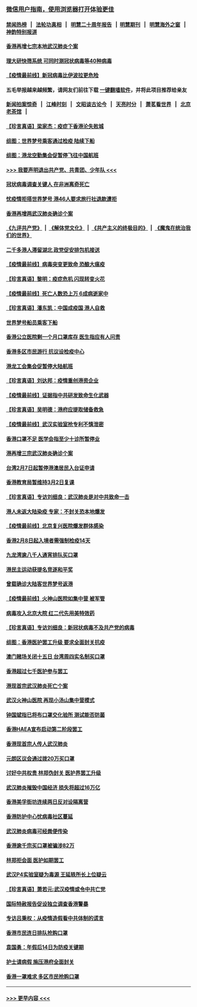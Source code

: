 ### [微信用户指南，使用浏览器打开体验更佳](https://github.com/gfw-breaker/banned-news1/blob/master/indexes/wechat-guide.md?t=0)
#### [禁闻热榜](热点新闻.md?t=0)  &nbsp;&nbsp;|&nbsp;&nbsp; [法轮功真相](https://github.com/gfw-breaker/truth/blob/master/README.md?t=0) &nbsp;&nbsp;|&nbsp;&nbsp; [明慧二十周年报告](https://github.com/gfw-breaker/mh-reports/blob/master/README.md?t=0) &nbsp;&nbsp;|&nbsp;&nbsp;[明慧期刊](https://github.com/gfw-breaker/mh-qikan) &nbsp;&nbsp;|&nbsp;&nbsp; [明慧海外之窗](https://github.com/gfw-breaker/mh-news/blob/master/README.md?t=0) &nbsp;&nbsp;|&nbsp;&nbsp; [神韵特别报道](https://github.com/gfw-breaker/mh-news/blob/master/shenyun.md?t=0)
#### [香港再增七宗本地武汉肺炎个案](../pages/nsc415/n11862405.md?t=02122122) 
#### [理大研快筛系统 可同时测冠状病毒等40种病毒](../pages/nsc415/n11862376.md?t=02122122) 
#### [【疫情最前线】新冠病毒比伊波拉更危险](../pages/nsc415/n11862199.md?t=02122122) 
#### 五毛举报越来越频繁，请网友们前往下载 [一键翻墙软件](https://github.com/gfw-breaker/ssr-accounts)，并将此项目推荐给亲友
#### [新闻拍案惊奇](https://github.com/gfw-breaker/banned-news1/blob/master/pages/link4.md) &nbsp;&nbsp;|&nbsp;&nbsp; [江峰时刻](https://github.com/gfw-breaker/banned-news1/blob/master/pages/link4.md) &nbsp;&nbsp;|&nbsp;&nbsp; [文昭谈古论今](https://github.com/gfw-breaker/banned-news1/blob/master/pages/link4.md) &nbsp;&nbsp;|&nbsp;&nbsp; [天亮时分](https://github.com/gfw-breaker/banned-news1/blob/master/pages/link4.md) &nbsp;&nbsp;|&nbsp;&nbsp; [萧茗看世界](https://github.com/gfw-breaker/banned-news1/blob/master/pages/link4.md) &nbsp;&nbsp;|&nbsp;&nbsp; [北京老茶馆](https://github.com/gfw-breaker/banned-news1/blob/master/pages/link4.md) &nbsp;&nbsp;|&nbsp;&nbsp; 
#### [【珍言真语】梁家杰：疫症下香港沦失败城](../pages/nsc415/n11861588.md?t=02122122) 
#### [组图：世界梦号乘客通过检疫 陆续下船](../pages/nsc415/n11858302.md?t=02122122) 
#### [组图：港龙空勤集会促暂停飞往中国航班](../pages/nsc415/n11858190.md?t=02122122) 
#### [>>> 我要声明退出共产党、共青团、少年队 <<<](https://github.com/begood0513/goodnews/blob/master/quit/letter.md) 
#### [冠状病毒调查关键人 在非洲离奇死亡](../pages/nsc415/n11859798.md?t=02122122) 
#### [忧疫情拒搭世界梦号 港46人要求旅行社退款遭拒](../pages/nsc415/n11859849.md?t=02122122) 
#### [香港再增两武汉肺炎确诊个案](../pages/nsc415/n11859833.md?t=02122122) 
#### [《九评共产党》](https://github.com/begood0513/9ping.md/blob/master/README.md) &nbsp;|&nbsp; [《解体党文化》](../../../../jtdwh.md/blob/master/README.md)  &nbsp;|&nbsp; [《共产主义的终极目的》](../../../../gczydzjmd.md/blob/master/README.md) &nbsp;|&nbsp; [《魔鬼在统治我们的世界》](../../../../mgztzwmdsj.md/blob/master/README.md) 
#### [二千多港人滞留湖北 政党促安排包机接送](../pages/nsc415/n11859831.md?t=02122122) 
#### [【疫情最前线】病毒突变更致命 恐酿大瘟疫](../pages/nsc415/n11859604.md?t=02122122) 
#### [【珍言真语】黎明：疫症危机 闪现转变火花](../pages/nsc415/n11859199.md?t=02122122) 
#### [【疫情最前线】死亡人数恐上万 6成病逝家中](../pages/nsc415/n11856687.md?t=02122122) 
#### [【珍言真语】潘东凯：中国成疫国 港人自救](../pages/nsc415/n11856962.md?t=02122122) 
#### [世界梦号船员乘客下船](../pages/nsc415/n11856883.md?t=02122122) 
#### [香港公立医院剩一个月口罩库存 医生指应有人问责](../pages/nsc415/n11856875.md?t=02122122) 
#### [香港多区市民游行 抗议设检疫中心](../pages/nsc415/n11856866.md?t=02122122) 
#### [港龙工会集会促暂停大陆航班](../pages/nsc415/n11856840.md?t=02122122) 
#### [【珍言真语】刘达邦：疫情重创港资企业](../pages/nsc415/n11854274.md?t=02122122) 
#### [【疫情最前线】证据指中共研发致命生化武器](../pages/nsc415/n11853087.md?t=02122122) 
#### [【珍言真语】吴明德：港府应提取储备救急](../pages/nsc415/n11852734.md?t=02122122) 
#### [【疫情最前线】武汉实验室抢专利不慎泄密](../pages/nsc415/n11850310.md?t=02122122) 
#### [香港口罩不足 医学会指至少十诊所暂停业](../pages/nsc415/n11850301.md?t=02122122) 
#### [港再增三宗武汉肺炎确诊个案](../pages/nsc415/n11850328.md?t=02122122) 
#### [台湾2月7日起暂停港澳居民入台证申请](../pages/nsc415/n11850304.md?t=02122122) 
#### [香港教育局暂维持3月2日复课](../pages/nsc415/n11850260.md?t=02122122) 
#### [【珍言真语】专访刘细良：武汉肺炎是对中共致命一击](../pages/nsc415/n11849934.md?t=02122122) 
#### [港人未返大陆染疫 专家：不封关恐本地爆发](../pages/nsc415/n11848021.md?t=02122122) 
#### [【疫情最前线】北京复兴医院爆发群体感染](../pages/nsc415/n11847626.md?t=02122122) 
#### [香港2月8日起入境者需强制检疫14天](../pages/nsc415/n11847658.md?t=02122122) 
#### [九龙湾逾八千人通宵排队买口罩](../pages/nsc415/n11847647.md?t=02122122) 
#### [港民主运动获提名竞逐和平奖](../pages/nsc415/n11847633.md?t=02122122) 
#### [曾载确诊大陆客世界梦号返港](../pages/nsc415/n11847608.md?t=02122122) 
#### [【疫情最前线】火神山医院如集中营 被军管](../pages/nsc415/n11847524.md?t=02122122) 
#### [病毒攻入北京大院 红二代先用美特效药](../pages/nsc415/n11847427.md?t=02122122) 
#### [【珍言真语】专访刘细良：新冠状病毒不及共产党的病毒](../pages/nsc415/n11847164.md?t=02122122) 
#### [组图：香港医护罢工升级 要求全面封关抗疫](../pages/nsc415/n11844107.md?t=02122122) 
#### [澳门赌场关闭十五日 台湾周四实名制买口罩](../pages/nsc415/n11845083.md?t=02122122) 
#### [香港超过七千医护参与罢工](../pages/nsc415/n11845051.md?t=02122122) 
#### [港现首宗武汉肺炎死亡个案](../pages/nsc415/n11844998.md?t=02122122) 
#### [武汉火神山医院 再现小汤山集中营模式](../pages/nsc415/n11844763.md?t=02122122) 
#### [钟国斌指已将布口罩交化验所 测试能否防菌](../pages/nsc415/n11842783.md?t=02122122) 
#### [香港HAEA宣布启动第二阶段罢工](../pages/nsc415/n11842723.md?t=02122122) 
#### [香港现首宗人传人武汉肺炎](../pages/nsc415/n11842766.md?t=02122122) 
#### [元朗区议会通过拨20万买口罩](../pages/nsc415/n11842754.md?t=02122122) 
#### [讨好中共权贵 林郑伪封关 医护界罢工升级](../pages/nsc415/n11842359.md?t=02122122) 
#### [武汉肺炎摧毁中国经济 损失将超过16万亿](../pages/nsc415/n11839723.md?t=02122122) 
#### [香港美孚街坊连续两日反对设隔离营](../pages/nsc415/n11839962.md?t=02122122) 
#### [香港防护中心忧病毒社区蔓延](../pages/nsc415/n11839933.md?t=02122122) 
#### [武汉肺炎病毒可经粪便传染](../pages/nsc415/n11839939.md?t=02122122) 
#### [香港逾千宗买口罩被骗涉82万](../pages/nsc415/n11839914.md?t=02122122) 
#### [林郑拒会面 医护如期罢工](../pages/nsc415/n11839892.md?t=02122122) 
#### [武汉P4实验室疑为毒源 王延轶所长上位疑云](../pages/nsc415/n11835543.md?t=02122122) 
#### [【珍言真语】萧若元:武汉疫情或令中共亡党](../pages/nsc415/n11829394.md?t=02122122) 
#### [国际特赦报告促设独立调查香港警暴](../pages/nsc415/n11833845.md?t=02122122) 
#### [专访吕秉权：从疫情造假看中共体制的谎言](../pages/nsc415/n11833813.md?t=02122122) 
#### [香港市民连日排队抢购口罩](../pages/nsc415/n11833794.md?t=02122122) 
#### [袁国勇：年假后14日为防疫关键期](../pages/nsc415/n11831088.md?t=02122122) 
#### [护士请病假 施压港府全面封关](../pages/nsc415/n11831030.md?t=02122122) 
#### [香港一罩难求 多区市民抢购口罩](../pages/nsc415/n11831002.md?t=02122122) 

----
#### [ >>> 更早内容 <<< ](../indexes/nsc415-earlier.md)
